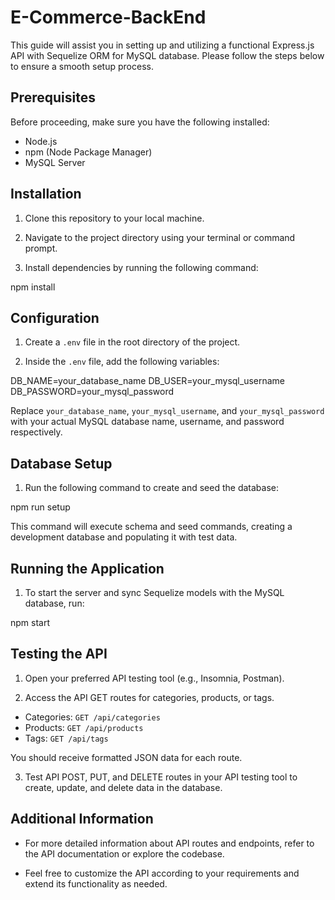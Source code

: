 # E-Commerce-BackEnd

This guide will assist you in setting up and utilizing a functional Express.js API with Sequelize ORM for MySQL database. Please follow the steps below to ensure a smooth setup process.

## Prerequisites

Before proceeding, make sure you have the following installed:

- Node.js
- npm (Node Package Manager)
- MySQL Server

## Installation

1. Clone this repository to your local machine.

2. Navigate to the project directory using your terminal or command prompt.

3. Install dependencies by running the following command:

npm install 


## Configuration

1. Create a `.env` file in the root directory of the project.

2. Inside the `.env` file, add the following variables:

DB_NAME=your_database_name
DB_USER=your_mysql_username
DB_PASSWORD=your_mysql_password


Replace `your_database_name`, `your_mysql_username`, and `your_mysql_password` with your actual MySQL database name, username, and password respectively.

## Database Setup

1. Run the following command to create and seed the database:

npm run setup


This command will execute schema and seed commands, creating a development database and populating it with test data.

## Running the Application

1. To start the server and sync Sequelize models with the MySQL database, run:

npm start


## Testing the API

1. Open your preferred API testing tool (e.g., Insomnia, Postman).

2. Access the API GET routes for categories, products, or tags.

- Categories: `GET /api/categories`
- Products: `GET /api/products`
- Tags: `GET /api/tags`

You should receive formatted JSON data for each route.

3. Test API POST, PUT, and DELETE routes in your API testing tool to create, update, and delete data in the database.

## Additional Information

- For more detailed information about API routes and endpoints, refer to the API documentation or explore the codebase.

- Feel free to customize the API according to your requirements and extend its functionality as needed.

